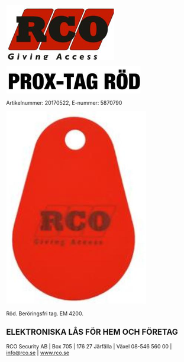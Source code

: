 ![](_page_0_Picture_0.jpeg)

![](_page_0_Picture_1.jpeg)

Artikelnummer: 20170522, E-nummer: 5870790

![](_page_0_Picture_3.jpeg)

Röd. Beröringsfri tag. EM 4200.

## ELEKTRONISKA LÅS FÖR HEM OCH FÖRETAG

RCO Security AB | Box 705 | 176 27 Järfälla | Växel 08-546 560 00 | info@rco.se | www.rco.se